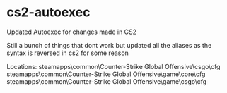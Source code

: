 # cs2-autoexec
Updated Autoexec for changes made in CS2

Still a bunch of things that dont work but updated all the aliases as the syntax is reversed in cs2 for some reason

Locations: 
steamapps\common\Counter-Strike Global Offensive\csgo\cfg
steamapps\common\Counter-Strike Global Offensive\game\core\cfg
steamapps\common\Counter-Strike Global Offensive\game\csgo\cfg
